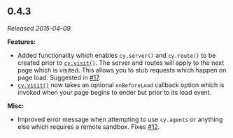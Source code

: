 ## 0.4.3

_Released 2015-04-09_

**Features:**

- Added functionality which enables `cy.server()` and `cy.route()` to be created
  prior to [`cy.visit()`](/api/commands/visit). The server and routes will apply
  to the next page which is visited. This allows you to stub requests which
  happen on page load. Suggested in
  [#17](https://github.com/cypress-io/cypress/issues/17).
- [`cy.visit()`](/api/commands/visit) now takes an optional `onBeforeLoad`
  callback option which is invoked when your page begins to ender but prior to
  its load event.

**Misc:**

- Improved error message when attempting to use `cy.agents` or anything else
  which requires a remote sandbox. Fixes
  [#12](https://github.com/cypress-io/cypress/issues/12).
